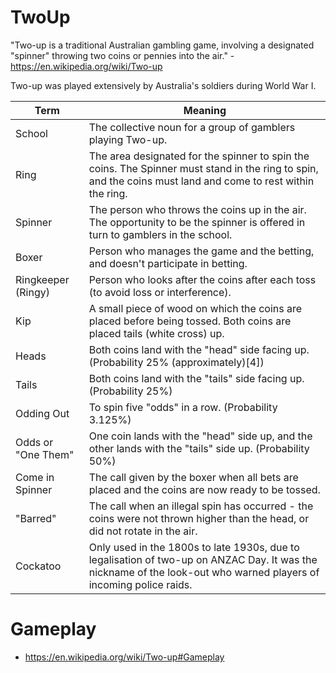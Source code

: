 # TwoUp

"Two-up is a traditional Australian gambling game, involving a designated "spinner" throwing two coins or pennies into the air." - https://en.wikipedia.org/wiki/Two-up
 
 Two-up was played extensively by Australia's soldiers during World War I.
 
Term | Meaning
------ | ------
School |	The collective noun for a group of gamblers playing Two-up.
Ring |	The area designated for the spinner to spin the coins. The Spinner must stand in the ring to spin, and the coins must land and come to rest within the ring.
Spinner|	The person who throws the coins up in the air. The opportunity to be the spinner is offered in turn to gamblers in the school.
Boxer|	Person who manages the game and the betting, and doesn't participate in betting.
Ringkeeper (Ringy)|	Person who looks after the coins after each toss (to avoid loss or interference).
Kip|	A small piece of wood on which the coins are placed before being tossed. Both coins are placed tails (white cross) up.
Heads|	Both coins land with the "head" side facing up. (Probability 25% (approximately)[4])
Tails|	Both coins land with the "tails" side facing up. (Probability 25%)
Odding Out|	To spin five "odds" in a row. (Probability 3.125%)
Odds or "One Them"|	One coin lands with the "head" side up, and the other lands with the "tails" side up. (Probability 50%)
Come in Spinner|	The call given by the boxer when all bets are placed and the coins are now ready to be tossed.
"Barred"|	The call when an illegal spin has occurred - the coins were not thrown higher than the head, or did not rotate in the air.
Cockatoo|	Only used in the 1800s to late 1930s, due to legalisation of two-up on ANZAC Day. It was the nickname of the look-out who warned players of incoming police raids.

# Gameplay
- https://en.wikipedia.org/wiki/Two-up#Gameplay
